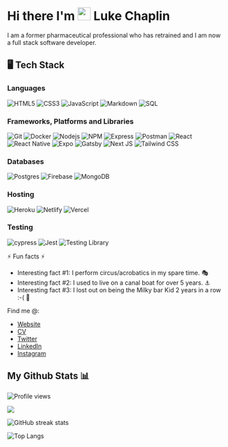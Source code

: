 
# Hi there I'm <img src="https://media.giphy.com/media/hvRJCLFzcasrR4ia7z/giphy.gif" width="30px"/> Luke Chaplin

I am a former pharmaceutical professional who has retrained and I am now a full stack software developer.

##  :desktop_computer: Tech Stack

### Languages
![HTML5](https://img.shields.io/badge/HTML5-E34F26?style=for-the-badge&logo=html5&logoColor=white)
![CSS3](https://img.shields.io/badge/CSS3-1572B6?style=for-the-badge&logo=css3&logoColor=white)
![JavaScript](https://img.shields.io/badge/JavaScript-323330?style=for-the-badge&logo=javascript&logoColor=F7DF1E)
![Markdown](https://img.shields.io/badge/Markdown-000000?style=for-the-badge&logo=markdown&logoColor=white)
![SQL](https://img.shields.io/badge/PostgreSQL-blue?style=for-the-badge&logo=postgresql&logoColor=white)

### Frameworks, Platforms and Libraries
![Git](https://img.shields.io/badge/git-%23F05033.svg?style=for-the-badge&logo=git&logoColor=white)
![Docker](https://img.shields.io/badge/docker-%230db7ed.svg?style=for-the-badge&logo=docker&logoColor=white)
![Nodejs](https://img.shields.io/badge/Node.js-339933?style=for-the-badge&logo=nodedotjs&logoColor=white)
![NPM](https://img.shields.io/badge/npm-CB3837?style=for-the-badge&logo=npm&logoColor=white)
![Express](https://img.shields.io/badge/Express.js-404D59?style=for-the-badge)
![Postman](https://img.shields.io/badge/Postman-FF6C37?style=for-the-badge&logo=postman&logoColor=white)
![React](https://img.shields.io/badge/React-20232A?style=for-the-badge&logo=react&logoColor=61DAFB)
![React Native](https://img.shields.io/badge/react_native-%2320232a.svg?style=for-the-badge&logo=react&logoColor=%2361DAFB)
![Expo](https://img.shields.io/badge/expo-1C1E24?style=for-the-badge&logo=expo&logoColor=#D04A37)
![Gatsby](https://img.shields.io/badge/Gatsby-663399?style=for-the-badge&logo=gatsby&logoColor=white)
![Next JS](https://img.shields.io/badge/Next-black?style=for-the-badge&logo=next.js&logoColor=white)
![Tailwind CSS](https://img.shields.io/badge/Tailwind-blue?style=for-the-badge&logo=tailwindcss&logoColor=white)


### Databases
![Postgres](https://img.shields.io/badge/postgres-%23316192.svg?style=for-the-badge&logo=postgresql&logoColor=white)
![Firebase](https://img.shields.io/badge/Firebase-orange?style=for-the-badge&logo=firebase&logoColor=white)
![MongoDB](https://img.shields.io/badge/MongoDB-green?style=for-the-badge&logo=mongodb&logoColor=white)


### Hosting
![Heroku](https://img.shields.io/badge/heroku-%23430098.svg?style=for-the-badge&logo=heroku&logoColor=white)
![Netlify](https://img.shields.io/badge/netlify-%23000000.svg?style=for-the-badge&logo=netlify&logoColor=#00C7B7)
![Vercel](https://img.shields.io/badge/Vercel-black?logo=vercel&logoColor=white&style=for-the-badge)

### Testing
![cypress](https://img.shields.io/badge/-cypress-%23E5E5E5?style=for-the-badge&logo=cypress&logoColor=058a5e)
![Jest](https://img.shields.io/badge/-jest-%23C21325?style=for-the-badge&logo=jest&logoColor=white)
![Testing Library](https://img.shields.io/badge/-testinglibrary-?style=for-the-badge&logo=testinglibrary&logoColor=#E33332)

⚡ Fun facts ⚡ 

* Interesting fact #1: I perform circus/acrobatics in my spare time. :performing_arts:
* Interesting fact #2: I used to live on a canal boat for over 5 years. :anchor:
* Interesting fact #3: I lost out on being the Milky bar Kid 2 years in a row :-( 🤠

Find me @:

* [Website](https://lukeskycoder.com/)
* [CV](https://drive.google.com/file/d/1KRGU9bz4RHqP03Z_n6lw55RR_hfnMa1q/view?usp=sharing)
* [Twitter](https://twitter.com/luke_chap)
* [LinkedIn](https://www.linkedin.com/in/luke-chaplin-70a521b0)
* [Instagram](https://www.instagram.com/lukechap47/)

## My Github Stats 📊

![Profile views](https://gpvc.arturio.dev/lukechaplin)

![](https://github-readme-stats.vercel.app/api?username=lukechaplin&theme=cobalt&show_icons=true&count_private=true)

![GitHub streak stats](https://github-readme-streak-stats.herokuapp.com/?user=lukechaplin&theme=cobalt)

![Top Langs](https://github-readme-stats.vercel.app/api/top-langs/?username=lukechaplin&theme=cobalt)


